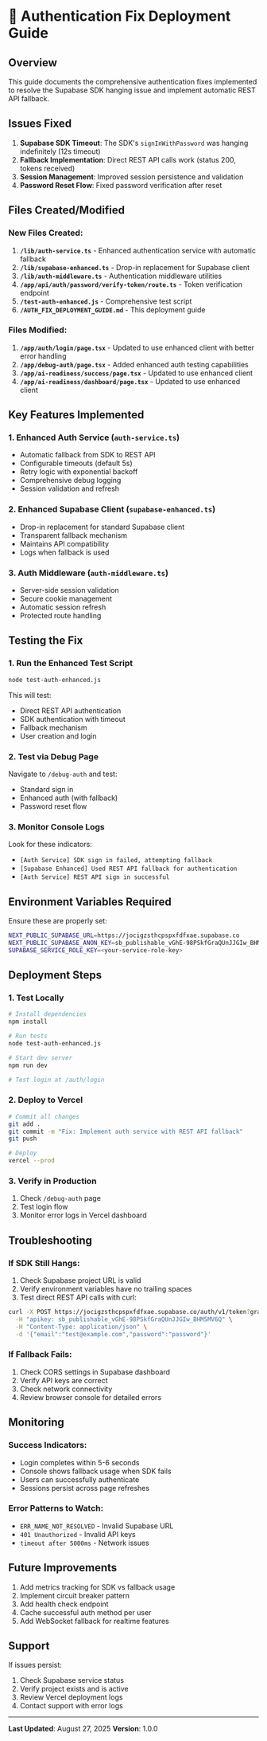 # 🔐 Authentication Fix Deployment Guide

## Overview
This guide documents the comprehensive authentication fixes implemented to resolve the Supabase SDK hanging issue and implement automatic REST API fallback.

## Issues Fixed
1. **Supabase SDK Timeout**: The SDK's `signInWithPassword` was hanging indefinitely (12s timeout)
2. **Fallback Implementation**: Direct REST API calls work (status 200, tokens received)
3. **Session Management**: Improved session persistence and validation
4. **Password Reset Flow**: Fixed password verification after reset

## Files Created/Modified

### New Files Created:
1. **`/lib/auth-service.ts`** - Enhanced authentication service with automatic fallback
2. **`/lib/supabase-enhanced.ts`** - Drop-in replacement for Supabase client
3. **`/lib/auth-middleware.ts`** - Authentication middleware utilities
4. **`/app/api/auth/password/verify-token/route.ts`** - Token verification endpoint
5. **`/test-auth-enhanced.js`** - Comprehensive test script
6. **`/AUTH_FIX_DEPLOYMENT_GUIDE.md`** - This deployment guide

### Files Modified:
1. **`/app/auth/login/page.tsx`** - Updated to use enhanced client with better error handling
2. **`/app/debug-auth/page.tsx`** - Added enhanced auth testing capabilities
3. **`/app/ai-readiness/success/page.tsx`** - Updated to use enhanced client
4. **`/app/ai-readiness/dashboard/page.tsx`** - Updated to use enhanced client

## Key Features Implemented

### 1. Enhanced Auth Service (`auth-service.ts`)
- Automatic fallback from SDK to REST API
- Configurable timeouts (default 5s)
- Retry logic with exponential backoff
- Comprehensive debug logging
- Session validation and refresh

### 2. Enhanced Supabase Client (`supabase-enhanced.ts`)
- Drop-in replacement for standard Supabase client
- Transparent fallback mechanism
- Maintains API compatibility
- Logs when fallback is used

### 3. Auth Middleware (`auth-middleware.ts`)
- Server-side session validation
- Secure cookie management
- Automatic session refresh
- Protected route handling

## Testing the Fix

### 1. Run the Enhanced Test Script
```bash
node test-auth-enhanced.js
```

This will test:
- Direct REST API authentication
- SDK authentication with timeout
- Fallback mechanism
- User creation and login

### 2. Test via Debug Page
Navigate to `/debug-auth` and test:
- Standard sign in
- Enhanced auth (with fallback)
- Password reset flow

### 3. Monitor Console Logs
Look for these indicators:
- `[Auth Service] SDK sign in failed, attempting fallback`
- `[Supabase Enhanced] Used REST API fallback for authentication`
- `[Auth Service] REST API sign in successful`

## Environment Variables Required
Ensure these are properly set:
```bash
NEXT_PUBLIC_SUPABASE_URL=https://jocigzsthcpspxfdfxae.supabase.co
NEXT_PUBLIC_SUPABASE_ANON_KEY=sb_publishable_vGhE-98PSkfGraQUnJJGIw_BHM5MV6Q
SUPABASE_SERVICE_ROLE_KEY=<your-service-role-key>
```

## Deployment Steps

### 1. Test Locally
```bash
# Install dependencies
npm install

# Run tests
node test-auth-enhanced.js

# Start dev server
npm run dev

# Test login at /auth/login
```

### 2. Deploy to Vercel
```bash
# Commit all changes
git add .
git commit -m "Fix: Implement auth service with REST API fallback"
git push

# Deploy
vercel --prod
```

### 3. Verify in Production
1. Check `/debug-auth` page
2. Test login flow
3. Monitor error logs in Vercel dashboard

## Troubleshooting

### If SDK Still Hangs:
1. Check Supabase project URL is valid
2. Verify environment variables have no trailing spaces
3. Test direct REST API calls with curl:
```bash
curl -X POST https://jocigzsthcpspxfdfxae.supabase.co/auth/v1/token?grant_type=password \
  -H "apikey: sb_publishable_vGhE-98PSkfGraQUnJJGIw_BHM5MV6Q" \
  -H "Content-Type: application/json" \
  -d '{"email":"test@example.com","password":"password"}'
```

### If Fallback Fails:
1. Check CORS settings in Supabase dashboard
2. Verify API keys are correct
3. Check network connectivity
4. Review browser console for detailed errors

## Monitoring

### Success Indicators:
- Login completes within 5-6 seconds
- Console shows fallback usage when SDK fails
- Users can successfully authenticate
- Sessions persist across page refreshes

### Error Patterns to Watch:
- `ERR_NAME_NOT_RESOLVED` - Invalid Supabase URL
- `401 Unauthorized` - Invalid API keys
- `timeout after 5000ms` - Network issues

## Future Improvements
1. Add metrics tracking for SDK vs fallback usage
2. Implement circuit breaker pattern
3. Add health check endpoint
4. Cache successful auth method per user
5. Add WebSocket fallback for realtime features

## Support
If issues persist:
1. Check Supabase service status
2. Verify project exists and is active
3. Review Vercel deployment logs
4. Contact support with error logs

---

**Last Updated**: August 27, 2025
**Version**: 1.0.0

